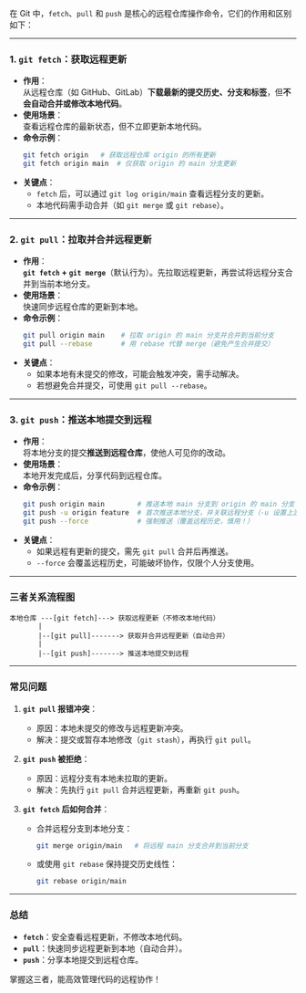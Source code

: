 在 Git 中，`fetch`、`pull` 和 `push` 是核心的远程仓库操作命令，它们的作用和区别如下：

---

### **1. `git fetch`：获取远程更新**
- **作用**：  
  从远程仓库（如 GitHub、GitLab）**下载最新的提交历史、分支和标签**，但**不会自动合并或修改本地代码**。
- **使用场景**：  
  查看远程仓库的最新状态，但不立即更新本地代码。
- **命令示例**：
  ```bash
  git fetch origin   # 获取远程仓库 origin 的所有更新
  git fetch origin main  # 仅获取 origin 的 main 分支更新
  ```
- **关键点**：
  - `fetch` 后，可以通过 `git log origin/main` 查看远程分支的更新。
  - 本地代码需手动合并（如 `git merge` 或 `git rebase`）。

---

### **2. `git pull`：拉取并合并远程更新**
- **作用**：  
  **`git fetch` + `git merge`**（默认行为）。先拉取远程更新，再尝试将远程分支合并到当前本地分支。
- **使用场景**：  
  快速同步远程仓库的更新到本地。
- **命令示例**：
  ```bash
  git pull origin main    # 拉取 origin 的 main 分支并合并到当前分支
  git pull --rebase       # 用 rebase 代替 merge（避免产生合并提交）
  ```
- **关键点**：
  - 如果本地有未提交的修改，可能会触发冲突，需手动解决。
  - 若想避免合并提交，可使用 `git pull --rebase`。

---

### **3. `git push`：推送本地提交到远程**
- **作用**：  
  将本地分支的提交**推送到远程仓库**，使他人可见你的改动。
- **使用场景**：  
  本地开发完成后，分享代码到远程仓库。
- **命令示例**：
  ```bash
  git push origin main        # 推送本地 main 分支到 origin 的 main 分支
  git push -u origin feature  # 首次推送本地分支，并关联远程分支（-u 设置上游）
  git push --force            # 强制推送（覆盖远程历史，慎用！）
  ```
- **关键点**：
  - 如果远程有更新的提交，需先 `git pull` 合并后再推送。
  - `--force` 会覆盖远程历史，可能破坏协作，仅限个人分支使用。

---

### **三者关系流程图**
```
本地仓库 ---[git fetch]---> 获取远程更新（不修改本地代码）
       |
       |--[git pull]-------> 获取并合并远程更新（自动合并）
       |
       |--[git push]-------> 推送本地提交到远程
```

---

### **常见问题**
1. **`git pull` 报错冲突**：  
   - 原因：本地未提交的修改与远程更新冲突。  
   - 解决：提交或暂存本地修改（`git stash`），再执行 `git pull`。

2. **`git push` 被拒绝**：  
   - 原因：远程分支有本地未拉取的更新。  
   - 解决：先执行 `git pull` 合并远程更新，再重新 `git push`。

3. **`git fetch` 后如何合并**：  
   - 合并远程分支到本地分支：  
     ```bash
     git merge origin/main   # 将远程 main 分支合并到当前分支
     ```
   - 或使用 `git rebase` 保持提交历史线性：  
     ```bash
     git rebase origin/main
     ```

---

### **总结**
- **`fetch`**：安全查看远程更新，不修改本地代码。  
- **`pull`**：快速同步远程更新到本地（自动合并）。  
- **`push`**：分享本地提交到远程仓库。  

掌握这三者，能高效管理代码的远程协作！